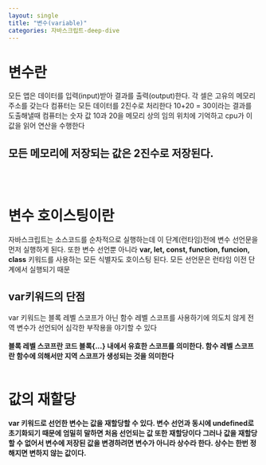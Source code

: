 ```yaml
---
layout: single
title: "변수(variable)"
categories: 자바스크립트-deep-dive
---
```


# 변수란

모든 앱은 데이터를 입력(input)받아 결과를 출력(output)한다.
각 셀은 고유의 메모리 주소를 갖는다
컴퓨터는 모든 데이터를 2진수로 처리한다
10+20 = 30이라는 결과를 도출해낼때 컴퓨터는
숫자 값 10과 20을 메모리 상의 임의 위치에 기억하고
cpu가 이 값을 읽어 연산을 수행한다

<h2>모든 메모리에 저장되는 값은 2진수로 저장된다.</h2>
<br>
<br>

# 변수 호이스팅이란

자바스크립트는 소스코드를 순차적으로 실행하는데
이 단계(런타임)전에 변수 선언문을 먼저 실행하게 된다.
또한 변수 선언뿐 아니라 <strong>var, let, const, function, funcion, class</strong> 키워드를 사용하는 모든 식별자도
호이스팅 된다. 모든 선언문은 런타임 이전 단계에서 실행되기 때문

<h2>var키워드의 단점</h2>
var 키워드는 블록 레벨 스코프가 아닌
함수 레벨 스코프를 사용하기에 의도치 않게 전역 변수가 선언되어 심각한 부작용을 야기할 수 있다
<br>
<br>
<strong>블록 레벨 스코프란<strong> 코드 블록{...} 내에서 유효한 스코프를 의미한다.
함수 레벨 스코프란 함수에 의해서만 지역 스코프가 생성되는 것을 의미한다
<br>
<br>

# 값의 재할당

var 키워드로 선언한 변수는 값을 재할당할 수 있다.
변수 선언과 동시에 undefined로 초기화되기 때문에 엄밀히 말하면
처음 선언되는 값 또한 재할당이다
그러나 값을 재할당할 수 없어서 변수에 저장된 값을 변경하려면 변수가 아니라 상수라 한다.
상수는 한번 정해지면 변하지 않는 값이다.
